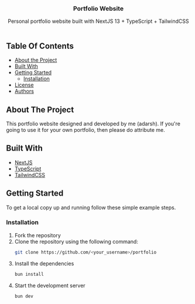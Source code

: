<br/>
<p align="center">
  <h3 align="center">Portfolio Website</h3>

  <p align="center">
    Personal portfolio website built with NextJS 13 + TypeScript + TailwindCSS
    <br/>
    <br/>
  
  </p>
</p>



## Table Of Contents

* [About the Project](#about-the-project)
* [Built With](#built-with)
* [Getting Started](#getting-started)
  * [Installation](#installation)
* [License](#license)
* [Authors](#authors)

## About The Project

This portfolio website designed and developed by me (adarsh).
If you're going to use it for your own portfolio, then please do attribute me.

## Built With

* [NextJS](https://nextjs.org/)
* [TypeScript](https://www.typescriptlang.org/)
* [TailwindCSS](https://tailwindcss.com/)

## Getting Started

To get a local copy up and running follow these simple example steps.

### Installation

1. Fork the repository
2. Clone the repository using the following command:
    ```bash
    git clone https://github.com/<your_username>/portfolio
    ```
3. Install the dependencies
    ```bash
    bun install
    ````
4. Start the development server
    ```bash
    bun dev
    ```


